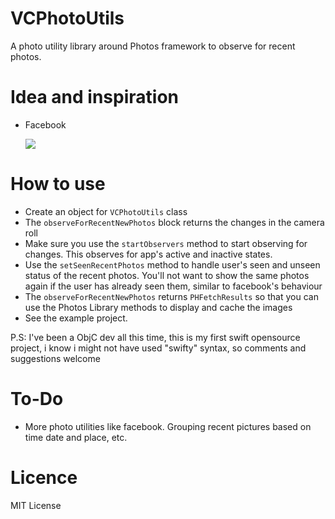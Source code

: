 # VCPhotoUtils
A photo utility library around Photos framework to observe for recent photos. 

# Idea and inspiration
* Facebook 

  ![](http://i.imgur.com/KotwyUX.jpg)
  
# How to use 
  
  * Create an object for `VCPhotoUtils` class
  * The `observeForRecentNewPhotos` block returns the changes in the camera roll
  * Make sure you use the  `startObservers` method to start observing for changes. This observes for app's active and inactive states. 
  * Use the `setSeenRecentPhotos` method to handle user's seen and unseen status of the recent photos. You'll not want to show the same photos again if the user has already seen them, similar to facebook's behaviour
  * The `observeForRecentNewPhotos` returns `PHFetchResults` so that you can use the Photos Library methods to display and cache the images
  * See the example project. 
  
  P.S: I've been a ObjC dev all this time, this is my first swift opensource project, i know i might not have used "swifty" syntax, so comments and suggestions welcome
  

# To-Do
  * More photo utilities like facebook. Grouping recent pictures based on time date and place, etc.

# Licence
  MIT License
  
